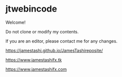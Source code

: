 # jtwebincode

Welcome!

Do not clone or modify my contents.

If you are an editor, please contact me for any changes.

https://jamestashi.github.io/JamesTashireposite/

https://www.jamestashifx.tk

https://www.jamestashifx.com
